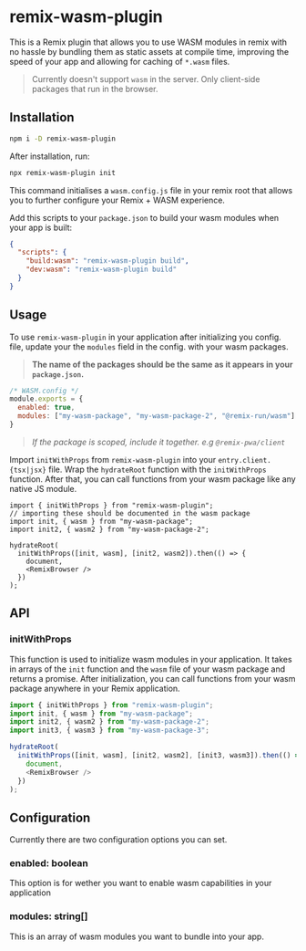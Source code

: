 # remix-wasm-plugin

This is a Remix plugin that allows you to use WASM modules in remix with no hassle by bundling them as static assets
at compile time, improving the speed of your app and allowing for caching of `*.wasm` files.

> Currently doesn't support `wasm` in the server. Only client-side packages that run in the browser.

## Installation

```sh
npm i -D remix-wasm-plugin
```

After installation, run:

```sh
npx remix-wasm-plugin init
```

This command initialises a `wasm.config.js` file in your remix root that allows you to further configure
your Remix + WASM experience.

Add this scripts to your `package.json` to build your wasm modules when your app is built:

```json
{
  "scripts": {
    "build:wasm": "remix-wasm-plugin build",
    "dev:wasm": "remix-wasm-plugin build"
  }
}
```

## Usage

To use `remix-wasm-plugin` in your application after initializing you config. file, update your
the `modules` field in the config. with your wasm packages. 

> **The name of the packages should be the same as it appears in your `package.json`.**

```js
/* WASM.config */
module.exports = {
  enabled: true,
  modules: ["my-wasm-package", "my-wasm-package-2", "@remix-run/wasm"]
}
```

> *If the package is scoped, include it together. e.g `@remix-pwa/client`*

Import `initWithProps` from `remix-wasm-plugin` into your `entry.client.{tsx|jsx}` file. Wrap the `hydrateRoot` function with the
`initWithProps` function. After that, you can call functions from your wasm package like any native JS module.

```tsx
import { initWithProps } from "remix-wasm-plugin";
// importing these should be documented in the wasm package
import init, { wasm } from "my-wasm-package"; 
import init2, { wasm2 } from "my-wasm-package-2";

hydrateRoot(
  initWithProps([init, wasm], [init2, wasm2]).then(() => {
    document, 
    <RemixBrowser />
  })
);
```

## API

### initWithProps

This function is used to initialize wasm modules in your application. It takes in arrays of the `init` function and the `wasm` file of your wasm package and returns a promise. After initialization, you can call functions from your wasm package anywhere in your Remix application.

```ts
import { initWithProps } from "remix-wasm-plugin";
import init, { wasm } from "my-wasm-package";
import init2, { wasm2 } from "my-wasm-package-2";
import init3, { wasm3 } from "my-wasm-package-3";

hydrateRoot(
  initWithProps([init, wasm], [init2, wasm2], [init3, wasm3]).then(() => {
    document, 
    <RemixBrowser />
  })
);
```

## Configuration

Currently there are two configuration options you can set.

### enabled: boolean

This option is for wether you want to enable wasm capabilities in your application

### modules: string[]

This is an array of wasm modules you want to bundle into your app.
